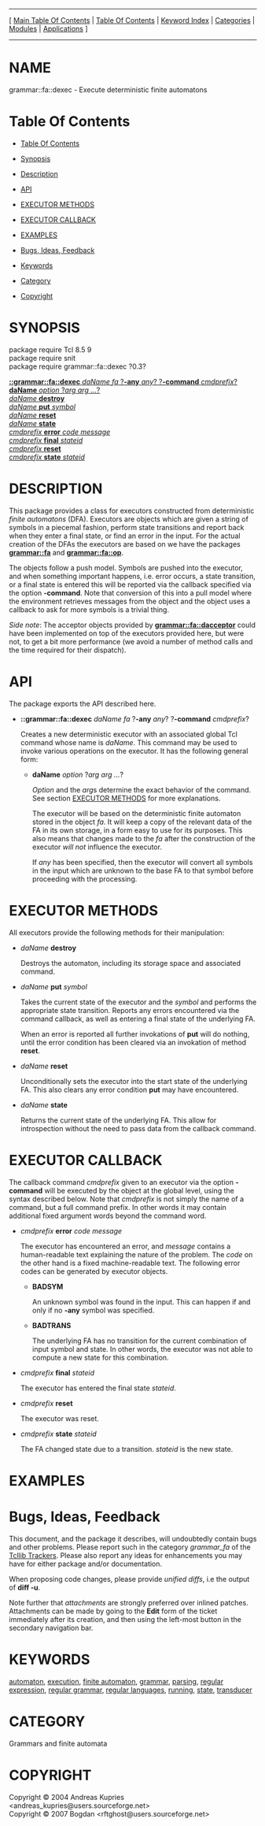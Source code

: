 
[//000000001]: # (grammar::fa::dexec \- Finite automaton operations and usage)
[//000000002]: # (Generated from file 'dexec\.man' by tcllib/doctools with format 'markdown')
[//000000003]: # (Copyright &copy; 2004 Andreas Kupries <andreas\_kupries@users\.sourceforge\.net>)
[//000000004]: # (Copyright &copy; 2007 Bogdan <rftghost@users\.sourceforge\.net>)
[//000000005]: # (grammar::fa::dexec\(n\) 0\.3 tcllib "Finite automaton operations and usage")

<hr> [ <a href="../../../../toc.md">Main Table Of Contents</a> &#124; <a
href="../../../toc.md">Table Of Contents</a> &#124; <a
href="../../../../index.md">Keyword Index</a> &#124; <a
href="../../../../toc0.md">Categories</a> &#124; <a
href="../../../../toc1.md">Modules</a> &#124; <a
href="../../../../toc2.md">Applications</a> ] <hr>

# NAME

grammar::fa::dexec \- Execute deterministic finite automatons

# <a name='toc'></a>Table Of Contents

  - [Table Of Contents](#toc)

  - [Synopsis](#synopsis)

  - [Description](#section1)

  - [API](#section2)

  - [EXECUTOR METHODS](#section3)

  - [EXECUTOR CALLBACK](#section4)

  - [EXAMPLES](#section5)

  - [Bugs, Ideas, Feedback](#section6)

  - [Keywords](#keywords)

  - [Category](#category)

  - [Copyright](#copyright)

# <a name='synopsis'></a>SYNOPSIS

package require Tcl 8\.5 9  
package require snit  
package require grammar::fa::dexec ?0\.3?  

[__::grammar::fa::dexec__ *daName* *fa* ?__\-any__ *any*? ?__\-command__ *cmdprefix*?](#1)  
[__daName__ *option* ?*arg arg \.\.\.*?](#2)  
[*daName* __destroy__](#3)  
[*daName* __put__ *symbol*](#4)  
[*daName* __reset__](#5)  
[*daName* __state__](#6)  
[*cmdprefix* __error__ *code* *message*](#7)  
[*cmdprefix* __final__ *stateid*](#8)  
[*cmdprefix* __reset__](#9)  
[*cmdprefix* __state__ *stateid*](#10)  

# <a name='description'></a>DESCRIPTION

This package provides a class for executors constructed from deterministic
*finite automatons* \(DFA\)\. Executors are objects which are given a string of
symbols in a piecemal fashion, perform state transitions and report back when
they enter a final state, or find an error in the input\. For the actual creation
of the DFAs the executors are based on we have the packages
__[grammar::fa](fa\.md)__ and __[grammar::fa::op](faop\.md)__\.

The objects follow a push model\. Symbols are pushed into the executor, and when
something important happens, i\.e\. error occurs, a state transition, or a final
state is entered this will be reported via the callback specified via the option
__\-command__\. Note that conversion of this into a pull model where the
environment retrieves messages from the object and the object uses a callback to
ask for more symbols is a trivial thing\.

*Side note*: The acceptor objects provided by
__[grammar::fa::dacceptor](dacceptor\.md)__ could have been implemented
on top of the executors provided here, but were not, to get a bit more
performance \(we avoid a number of method calls and the time required for their
dispatch\)\.

# <a name='section2'></a>API

The package exports the API described here\.

  - <a name='1'></a>__::grammar::fa::dexec__ *daName* *fa* ?__\-any__ *any*? ?__\-command__ *cmdprefix*?

    Creates a new deterministic executor with an associated global Tcl command
    whose name is *daName*\. This command may be used to invoke various
    operations on the executor\. It has the following general form:

      * <a name='2'></a>__daName__ *option* ?*arg arg \.\.\.*?

        *Option* and the *arg*s determine the exact behavior of the command\.
        See section [EXECUTOR METHODS](#section3) for more explanations\.

        The executor will be based on the deterministic finite automaton stored
        in the object *fa*\. It will keep a copy of the relevant data of the FA
        in its own storage, in a form easy to use for its purposes\. This also
        means that changes made to the *fa* after the construction of the
        executor *will not* influence the executor\.

        If *any* has been specified, then the executor will convert all
        symbols in the input which are unknown to the base FA to that symbol
        before proceeding with the processing\.

# <a name='section3'></a>EXECUTOR METHODS

All executors provide the following methods for their manipulation:

  - <a name='3'></a>*daName* __destroy__

    Destroys the automaton, including its storage space and associated command\.

  - <a name='4'></a>*daName* __put__ *symbol*

    Takes the current state of the executor and the *symbol* and performs the
    appropriate state transition\. Reports any errors encountered via the command
    callback, as well as entering a final state of the underlying FA\.

    When an error is reported all further invokations of __put__ will do
    nothing, until the error condition has been cleared via an invokation of
    method __reset__\.

  - <a name='5'></a>*daName* __reset__

    Unconditionally sets the executor into the start state of the underlying FA\.
    This also clears any error condition __put__ may have encountered\.

  - <a name='6'></a>*daName* __state__

    Returns the current state of the underlying FA\. This allow for introspection
    without the need to pass data from the callback command\.

# <a name='section4'></a>EXECUTOR CALLBACK

The callback command *cmdprefix* given to an executor via the option
__\-command__ will be executed by the object at the global level, using the
syntax described below\. Note that *cmdprefix* is not simply the name of a
command, but a full command prefix\. In other words it may contain additional
fixed argument words beyond the command word\.

  - <a name='7'></a>*cmdprefix* __error__ *code* *message*

    The executor has encountered an error, and *message* contains a
    human\-readable text explaining the nature of the problem\. The *code* on
    the other hand is a fixed machine\-readable text\. The following error codes
    can be generated by executor objects\.

      * __BADSYM__

        An unknown symbol was found in the input\. This can happen if and only if
        no __\-any__ symbol was specified\.

      * __BADTRANS__

        The underlying FA has no transition for the current combination of input
        symbol and state\. In other words, the executor was not able to compute a
        new state for this combination\.

  - <a name='8'></a>*cmdprefix* __final__ *stateid*

    The executor has entered the final state *stateid*\.

  - <a name='9'></a>*cmdprefix* __reset__

    The executor was reset\.

  - <a name='10'></a>*cmdprefix* __state__ *stateid*

    The FA changed state due to a transition\. *stateid* is the new state\.

# <a name='section5'></a>EXAMPLES

# <a name='section6'></a>Bugs, Ideas, Feedback

This document, and the package it describes, will undoubtedly contain bugs and
other problems\. Please report such in the category *grammar\_fa* of the
[Tcllib Trackers](http://core\.tcl\.tk/tcllib/reportlist)\. Please also report
any ideas for enhancements you may have for either package and/or documentation\.

When proposing code changes, please provide *unified diffs*, i\.e the output of
__diff \-u__\.

Note further that *attachments* are strongly preferred over inlined patches\.
Attachments can be made by going to the __Edit__ form of the ticket
immediately after its creation, and then using the left\-most button in the
secondary navigation bar\.

# <a name='keywords'></a>KEYWORDS

[automaton](\.\./\.\./\.\./\.\./index\.md\#automaton),
[execution](\.\./\.\./\.\./\.\./index\.md\#execution), [finite
automaton](\.\./\.\./\.\./\.\./index\.md\#finite\_automaton),
[grammar](\.\./\.\./\.\./\.\./index\.md\#grammar),
[parsing](\.\./\.\./\.\./\.\./index\.md\#parsing), [regular
expression](\.\./\.\./\.\./\.\./index\.md\#regular\_expression), [regular
grammar](\.\./\.\./\.\./\.\./index\.md\#regular\_grammar), [regular
languages](\.\./\.\./\.\./\.\./index\.md\#regular\_languages),
[running](\.\./\.\./\.\./\.\./index\.md\#running),
[state](\.\./\.\./\.\./\.\./index\.md\#state),
[transducer](\.\./\.\./\.\./\.\./index\.md\#transducer)

# <a name='category'></a>CATEGORY

Grammars and finite automata

# <a name='copyright'></a>COPYRIGHT

Copyright &copy; 2004 Andreas Kupries <andreas\_kupries@users\.sourceforge\.net>  
Copyright &copy; 2007 Bogdan <rftghost@users\.sourceforge\.net>
